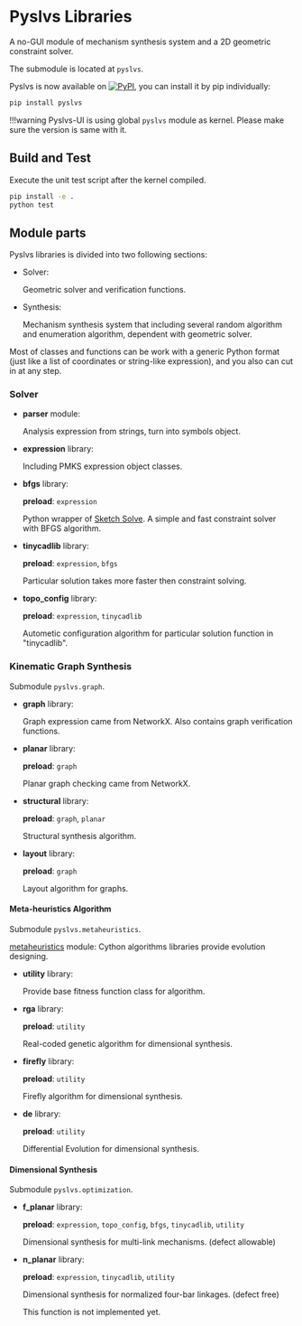 # Pyslvs Libraries

A no-GUI module of mechanism synthesis system and
a 2D geometric constraint solver.

The submodule is located at `pyslvs`.

Pyslvs is now available on
[![PyPI](https://img.shields.io/pypi/v/pyslvs.svg)](https://pypi.org/project/pyslvs/),
you can install it by pip individually:

```bash
pip install pyslvs
```

!!!warning
    Pyslvs-UI is using global `pyslvs` module as kernel.
    Please make sure the version is same with it.

## Build and Test

Execute the unit test script after the kernel compiled.

```bash
pip install -e .
python test
```

## Module parts

Pyslvs libraries is divided into two following sections:

+ Solver:

    Geometric solver and verification functions.

+ Synthesis:

    Mechanism synthesis system that including several random algorithm and enumeration algorithm, dependent with geometric solver.

Most of classes and functions can be work with a generic Python format (just like a list of coordinates or string-like expression), and you also can cut in at any step.

### Solver

+ **parser** module:

    Analysis expression from strings, turn into symbols object.

+ **expression** library:

    Including PMKS expression object classes.

+ **bfgs** library:

    **preload**: `expression`

    Python wrapper of [Sketch Solve](https://code.google.com/archive/p/sketchsolve/). A simple and fast constraint solver with BFGS algorithm.

+ **tinycadlib** library:

    **preload**: `expression`, `bfgs`

    Particular solution takes more faster then constraint solving.

+ **topo_config** library:

    **preload**: `expression`, `tinycadlib`

    Autometic configuration algorithm for particular solution function in "tinycadlib".

### Kinematic Graph Synthesis

Submodule `pyslvs.graph`.

+ **graph** library:

    Graph expression came from NetworkX. Also contains graph verification functions. 

+ **planar** library:

    **preload**: `graph`

    Planar graph checking came from NetworkX.

+ **structural** library:

    **preload**: `graph`, `planar`

    Structural synthesis algorithm.

+ **layout** library:

    **preload**: `graph`

    Layout algorithm for graphs.

#### Meta-heuristics Algorithm

Submodule `pyslvs.metaheuristics`.

[metaheuristics](https://github.com/KmolYuan/metaheuristics) module: Cython algorithms libraries provide evolution designing.

+ **utility** library:

    Provide base fitness function class for algorithm.

+ **rga** library:

    **preload**: `utility`

    Real-coded genetic algorithm for dimensional synthesis.

+ **firefly** library:

    **preload**: `utility`

    Firefly algorithm for dimensional synthesis.

+ **de** library:

    **preload**: `utility`

    Differential Evolution for dimensional synthesis.

#### Dimensional Synthesis

Submodule `pyslvs.optimization`.

+ **f_planar** library:

    **preload**: `expression`, `topo_config`, `bfgs`, `tinycadlib`, `utility`

    Dimensional synthesis for multi-link mechanisms. (defect allowable)

+ **n_planar** library:

  **preload**: `expression`, `tinycadlib`, `utility`

  Dimensional synthesis for normalized four-bar linkages. (defect free)

  This function is not implemented yet.
